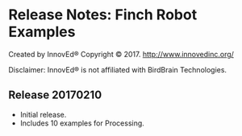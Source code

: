 # Release Notes: Finch Robot Examples

Created by InnovEd® Copyright © 2017. http://www.innovedinc.org/

Disclaimer: InnovEd® is not affiliated with BirdBrain Technologies.


## Release 20170210

- Initial release.
- Includes 10 examples for Processing.
